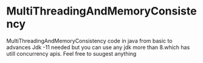 # MultiThreadingAndMemoryConsistency
MultiThreadingAndMemoryConsistency code in java from basic to advances
Jdk -11 needed but you can use any jdk more than 8.which has utill concurrency apis.
Feel free to suugest anything

